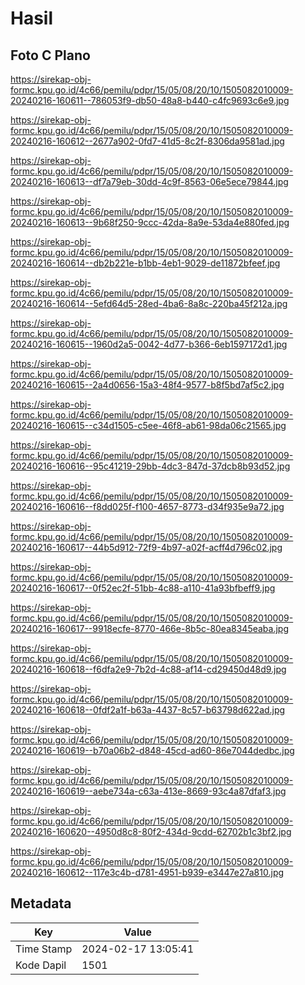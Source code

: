 # Hasil

## Foto C Plano

https://sirekap-obj-formc.kpu.go.id/4c66/pemilu/pdpr/15/05/08/20/10/1505082010009-20240216-160611--786053f9-db50-48a8-b440-c4fc9693c6e9.jpg

https://sirekap-obj-formc.kpu.go.id/4c66/pemilu/pdpr/15/05/08/20/10/1505082010009-20240216-160612--2677a902-0fd7-41d5-8c2f-8306da9581ad.jpg

https://sirekap-obj-formc.kpu.go.id/4c66/pemilu/pdpr/15/05/08/20/10/1505082010009-20240216-160613--df7a79eb-30dd-4c9f-8563-06e5ece79844.jpg

https://sirekap-obj-formc.kpu.go.id/4c66/pemilu/pdpr/15/05/08/20/10/1505082010009-20240216-160613--9b68f250-9ccc-42da-8a9e-53da4e880fed.jpg

https://sirekap-obj-formc.kpu.go.id/4c66/pemilu/pdpr/15/05/08/20/10/1505082010009-20240216-160614--db2b221e-b1bb-4eb1-9029-de11872bfeef.jpg

https://sirekap-obj-formc.kpu.go.id/4c66/pemilu/pdpr/15/05/08/20/10/1505082010009-20240216-160614--5efd64d5-28ed-4ba6-8a8c-220ba45f212a.jpg

https://sirekap-obj-formc.kpu.go.id/4c66/pemilu/pdpr/15/05/08/20/10/1505082010009-20240216-160615--1960d2a5-0042-4d77-b366-6eb1597172d1.jpg

https://sirekap-obj-formc.kpu.go.id/4c66/pemilu/pdpr/15/05/08/20/10/1505082010009-20240216-160615--2a4d0656-15a3-48f4-9577-b8f5bd7af5c2.jpg

https://sirekap-obj-formc.kpu.go.id/4c66/pemilu/pdpr/15/05/08/20/10/1505082010009-20240216-160615--c34d1505-c5ee-46f8-ab61-98da06c21565.jpg

https://sirekap-obj-formc.kpu.go.id/4c66/pemilu/pdpr/15/05/08/20/10/1505082010009-20240216-160616--95c41219-29bb-4dc3-847d-37dcb8b93d52.jpg

https://sirekap-obj-formc.kpu.go.id/4c66/pemilu/pdpr/15/05/08/20/10/1505082010009-20240216-160616--f8dd025f-f100-4657-8773-d34f935e9a72.jpg

https://sirekap-obj-formc.kpu.go.id/4c66/pemilu/pdpr/15/05/08/20/10/1505082010009-20240216-160617--44b5d912-72f9-4b97-a02f-acff4d796c02.jpg

https://sirekap-obj-formc.kpu.go.id/4c66/pemilu/pdpr/15/05/08/20/10/1505082010009-20240216-160617--0f52ec2f-51bb-4c88-a110-41a93bfbeff9.jpg

https://sirekap-obj-formc.kpu.go.id/4c66/pemilu/pdpr/15/05/08/20/10/1505082010009-20240216-160617--9918ecfe-8770-466e-8b5c-80ea8345eaba.jpg

https://sirekap-obj-formc.kpu.go.id/4c66/pemilu/pdpr/15/05/08/20/10/1505082010009-20240216-160618--f6dfa2e9-7b2d-4c88-af14-cd29450d48d9.jpg

https://sirekap-obj-formc.kpu.go.id/4c66/pemilu/pdpr/15/05/08/20/10/1505082010009-20240216-160618--0fdf2a1f-b63a-4437-8c57-b63798d622ad.jpg

https://sirekap-obj-formc.kpu.go.id/4c66/pemilu/pdpr/15/05/08/20/10/1505082010009-20240216-160619--b70a06b2-d848-45cd-ad60-86e7044dedbc.jpg

https://sirekap-obj-formc.kpu.go.id/4c66/pemilu/pdpr/15/05/08/20/10/1505082010009-20240216-160619--aebe734a-c63a-413e-8669-93c4a87dfaf3.jpg

https://sirekap-obj-formc.kpu.go.id/4c66/pemilu/pdpr/15/05/08/20/10/1505082010009-20240216-160620--4950d8c8-80f2-434d-9cdd-62702b1c3bf2.jpg

https://sirekap-obj-formc.kpu.go.id/4c66/pemilu/pdpr/15/05/08/20/10/1505082010009-20240216-160612--117e3c4b-d781-4951-b939-e3447e27a810.jpg


## Metadata

| Key        | Value               |
| ---------- | ------------------- |
| Time Stamp | 2024-02-17 13:05:41 |
| Kode Dapil | 1501                |



